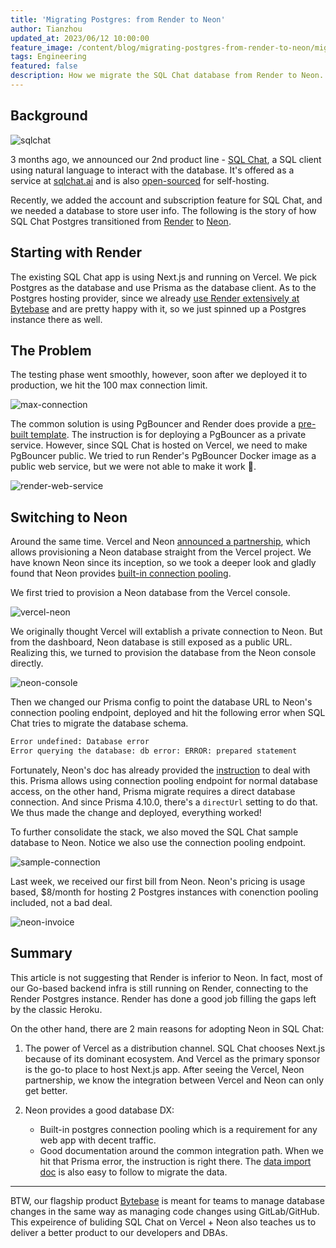 ```yaml
---
title: 'Migrating Postgres: from Render to Neon'
author: Tianzhou
updated_at: 2023/06/12 10:00:00
feature_image: /content/blog/migrating-postgres-from-render-to-neon/migration.webp
tags: Engineering
featured: false
description: How we migrate the SQL Chat database from Render to Neon.
---
```


## Background

![sqlchat](/content/blog/migrating-postgres-from-render-to-neon/sqlchat-ui.webp)

3 months ago, we announced our 2nd product line - [SQL Chat](/blog/sql-chat/), a SQL client using
natural language to interact with the database. It's offered as a service at [sqlchat.ai](https://sqlchat.ai)
and is also [open-sourced](https://github.com/sqlchat/sqlchat) for self-hosting.

Recently, we added the account and subscription feature for SQL Chat, and we needed a database to store user info.
The following is the story of how SQL Chat Postgres transitioned from [Render](https://render.com) to [Neon](https://neon.tech).

## Starting with Render

The existing SQL Chat app is using Next.js and running on Vercel. We pick Postgres as the database
and use Prisma as the database client. As to the Postgres hosting provider, since we already
[use Render extensively at Bytebase](/blog/how-bytebase-uses-render) and are pretty happy with it,
so we just spinned up a Postgres instance there as well.

## The Problem

The testing phase went smoothly, however, soon after we deployed it to production, we hit the 100 max
connection limit.

![max-connection](/content/blog/migrating-postgres-from-render-to-neon/max_connection.webp)

The common solution is using PgBouncer and Render does provide a [pre-built
template](https://render.com/docs/databases#connection-pooling). The instruction is for deploying a
PgBouncer as a private service. However, since SQL Chat is hosted on Vercel, we need to make PgBouncer
public. We tried to run Render's PgBouncer Docker image as a public web service, but we were not
able to make it work 🫠.

![render-web-service](/content/blog/migrating-postgres-from-render-to-neon/render-web-service.webp)

## Switching to Neon

Around the same time. Vercel and Neon [announced a partnership](https://vercel.com/blog/vercel-storage#vercel-postgres-complex-data-made-easy), which allows provisioning a Neon database
straight from the Vercel project. We have known Neon since its inception, so we took a deeper look and
gladly found that Neon provides [built-in connection pooling](https://neon.tech/docs/connect/connection-pooling).

We first tried to provision a Neon database from the Vercel console.

![vercel-neon](/content/blog/migrating-postgres-from-render-to-neon/vercel-neon.webp)

We originally thought Vercel will extablish a private connection to Neon. But from the dashboard,
Neon database is still exposed as a public URL. Realizing this, we turned to provision the database
from the Neon console directly.

![neon-console](/content/blog/migrating-postgres-from-render-to-neon/neon-console.webp)

Then we changed our Prisma config to point the database URL to Neon's connection pooling endpoint,
deployed and hit the following error when SQL Chat tries to migrate the database schema.

```zsh
Error undefined: Database error
Error querying the database: db error: ERROR: prepared statement
```

Fortunately, Neon's doc has already provided the [instruction](https://neon.tech/docs/guides/prisma-migrate#prisma-migrate-with-pgbouncer) to deal with this. Prisma allows using connection
pooling endpoint for normal database access, on the other hand, Prisma migrate requires a
direct database connection. And since Prisma 4.10.0, there's a `directUrl` setting to do that.
We thus made the change and deployed, everything worked!

To further consolidate the stack, we also moved the SQL Chat sample database to Neon. Notice we also
use the connection pooling endpoint.

![sample-connection](/content/blog/migrating-postgres-from-render-to-neon/sample-connection.webp)

Last week, we received our first bill from Neon. Neon's pricing is usage based, $8/month for hosting
2 Postgres instances with conenction pooling included, not a bad deal.

![neon-invoice](/content/blog/migrating-postgres-from-render-to-neon/neon-invoice.webp)

## Summary

This article is not suggesting that Render is inferior to Neon. In fact, most of our Go-based
backend infra is still running on Render, connecting to the Render Postgres instance. Render has
done a good job filling the gaps left by the classic Heroku.

On the other hand, there are 2 main reasons for adopting Neon in SQL Chat:

1. The power of Vercel as a distribution channel. SQL Chat chooses Next.js because of its dominant
   ecosystem. And Vercel as the primary sponsor is the go-to place to host Next.js app. After seeing
   the Vercel, Neon partnership, we know the integration between Vercel and Neon can only get better.

1. Neon provides a good database DX:

   - Built-in postgres connection pooling which is a requirement for any web app with decent traffic.
   - Good documentation around the common integration path. When we hit that Prisma error, the
     instruction is right there. The [data import doc](https://neon.tech/docs/import/import-from-postgres)
     is also easy to follow to migrate the data.

---

BTW, our flagship product [Bytebase](/) is meant for teams to manage database changes in the same way as managing
code changes using GitLab/GitHub. This expeirence of buliding SQL Chat on Vercel + Neon also teaches
us to deliver a better product to our developers and DBAs.
